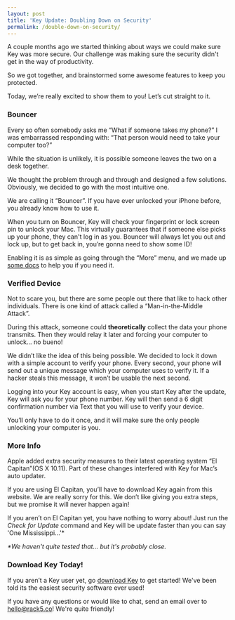 ```yaml
---
layout: post
title: 'Key Update: Doubling Down on Security'
permalink: /double-down-on-security/
---
```

A couple months ago we started thinking about ways we could make sure Key was more secure. Our challenge was making sure the security didn't get in the way of productivity. 

So we got together, and brainstormed some awesome features to keep you protected. 

Today, we’re really excited to show them to you! Let’s cut straight to it.

### Bouncer
Every so often somebody asks me “What if someone takes my phone?” I was embarrassed responding with: “That person would need to take your computer too?”

While the situation is unlikely, it is possible someone leaves the two on a desk together.

We thought the problem through and through and designed a few solutions. Obviously, we decided to go with the most intuitive one. 

We are calling it “Bouncer”. If you have ever unlocked your iPhone before, you already know how to use it.

When you turn on Bouncer, Key will check your fingerprint or lock screen pin to unlock your Mac. This virtually guarantees that if someone else picks up your phone, they can't log in as you.
Bouncer will always let you out and lock up, but to get back in, you’re gonna need to show some ID!

Enabling it is as simple as going through the “More” menu, and we made up [some docs](http://www.rack5.co/docs/key-for-iphone/) to help you if you need it.

### Verified Device
Not to scare you, but there are some people out there that like to hack other individuals. There is one kind of attack called a “Man-in-the-Middle Attack”. 

During this attack, someone could <strong>theoretically</strong> collect the data your phone transmits. Then they would relay it later and forcing your computer to unlock... no bueno!

We didn’t like the idea of this being possible. We decided to lock it down with a simple account to verify your phone. Every second, your phone will send out a unique message which your computer uses to verify it. If a hacker steals this message, it won’t be usable the next second.

Logging into your Key account is easy, when you start Key after the update, Key will ask you for your phone number. Key will then send a 6 digit confirmation number via Text that you will use to verify your device.

You’ll only have to do it once, and it will make sure the only people unlocking your computer is you.

### More Info
Apple added extra security measures to their latest operating system “El Capitan”(OS X 10.11). Part of these changes interfered with Key for Mac’s auto updater.

If you are using El Capitan, you’ll have to download Key again from this website. We are really sorry for this. We don’t like giving you extra steps, but we promise it will never happen again!

If you aren’t on El Capitan yet, you have nothing to worry about! Just run the *Check for Update* command and Key will be update faster than you can say 'One Mississippi…'&#42;

*&#42;We haven't quite tested that... but it's probably close.*

### Download Key Today!
If you aren’t a Key user yet, go [download Key](http://www.keyauth.com/download/) to get started! We've been told its the easiest security software ever used! 

If you have any questions or would like to chat, send an email over to hello@rack5.co! We're quite friendly!
